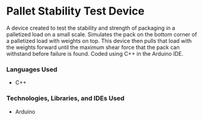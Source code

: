 # Pallet Stability Test Device

A device created to test the stability and strength of packaging in a palletized load on a small scale. Simulates the pack on the bottom corner of a palletized load with weights on top. This device then pulls that load with the weights forward until the maximum shear force that the pack can withstand before failure is found. Coded using C++ in the Arduino IDE.

### Languages Used
<ul>
  <li>C++</li>
</ul>

### Technologies, Libraries, and IDEs Used
<ul>
  <li>Arduino</li>
</ul>
